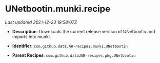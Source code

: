 # UNetbootin.munki.recipe

_Last updated 2021-12-23 19:58:07Z_

- **Description**: Downloads the current release version of UNetbootin and imports into munki.

- **Identifier**: `com.github.dataJAR-recipes.munki.UNetbootin`

- **Parent Recipes**: `com.github.dataJAR-recipes.pkg.UNetbootin`
